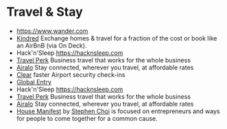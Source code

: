 # Travel & Stay

- https://www.wander.com
- [Kindred](https://livekindred.com/) Exchange homes & travel for a fraction of the cost or book like an AirBnB (via On Deck).
- Hack'n'Sleep https://hacknsleep.com
- [Travel Perk](https://www.travelperk.com) Business travel that works for the whole business
- [Airalo](https://www.airalo.com) Stay connected, wherever you travel, at affordable rates
- [Clear](https://www.clearme.com) faster Airport security check-ins
- [Global Entry](https://ttp.dhs.gov)
- Hack'n'Sleep https://hacknsleep.com
- [Travel Perk](https://www.travelperk.com) Business travel that works for the whole business
- [Airalo](https://www.airalo.com) Stay connected, wherever you travel, at affordable rates
- [House Manifest](https://housemanifest.co) by [Stephen Choi](https://www.linkedin.com/in/stephenjhchoi/) is focused on entrepreneurs and ways for people to come together for a common cause.